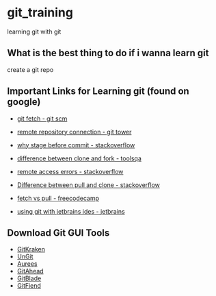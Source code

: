 # git_training
learning git with git

## What is the best thing to do if i wanna learn git
create a git repo

## Important Links for Learning git (found on google)
-  [git fetch - git scm](https://git-scm.com/docs/git-fetch#:~:text=When%20git%20fetch%20is%20run,branch%20but%20I%20do%20not)

- [remote repository connection - git tower](https://www.git-tower.com/learn/git/ebook/en/command-line/remote-repositories/connecting-remote-repositories)

- [why stage before commit - stackoverflow](https://stackoverflow.com/questions/4878358/why-would-i-want-stage-before-committing-in-git/62807003#62807003)

- [difference between clone and fork - toolsqa](https://www.toolsqa.com/git/difference-between-git-clone-and-git-fork/#:~:text=Forking%20is%20a%20concept%20while,files%20to%20the%20local%20machine.)

- [remote access errors - stackoverflow](https://stackoverflow.com/questions/25927914/git-error-please-make-sure-you-have-the-correct-access-rights-and-the-reposito)

- [Difference between pull and clone - stackoverflow](https://stackoverflow.com/questions/3620633/what-is-the-difference-between-pull-and-clone-in-git)

- [fetch vs pull - freecodecamp](https://www.freecodecamp.org/news/git-fetch-vs-pull/#:~:text=git%20fetch%20is%20the%20command,changes%20from%20the%20remote%20repository.)

- [using git with jetbrains ides - jetbrains](https://www.jetbrains.com/help/pycharm/contribute-to-projects.html)


## Download Git GUI Tools

- [GitKraken](https://www.gitkraken.com/)
- [UnGit](https://github.com/FredrikNoren/ungit)
- [Aurees](https://aurees.com/)
- [GitAhead](https://gitahead.github.io/gitahead.com/)
- [GitBlade](https://gitblade.com/)
- [GitFiend](https://gitfiend.com/)



